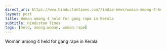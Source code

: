 ```yaml
---
direct_url: https://www.hindustantimes.com//india-news/woman-among-4-held-for-gang-rape-in-kerala-101668882422557.html
layout: post
title: Woman among 4 held for gang rape in Kerala
subtitle: Hindustan Times
tags: [held, among:woman, woman:rape]
---
```


Woman among 4 held for gang rape in Kerala